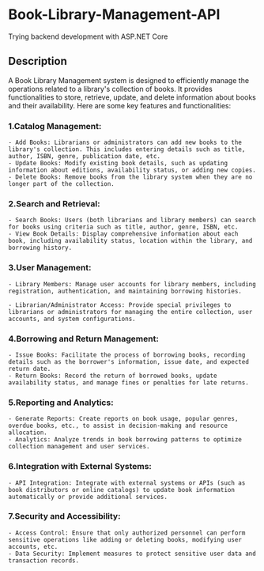 # Book-Library-Management-API
Trying backend development with ASP.NET Core

## Description
A Book Library Management system is designed to efficiently manage the operations related to a library's collection of books. It provides functionalities to store, retrieve, update, and delete information about books and their availability. Here are some key features and functionalities:

### 1.Catalog Management: 

    - Add Books: Librarians or administrators can add new books to the library's collection. This includes entering details such as title, author, ISBN, genre, publication date, etc.
    - Update Books: Modify existing book details, such as updating information about editions, availability status, or adding new copies.
    - Delete Books: Remove books from the library system when they are no longer part of the collection.

### 2.Search and Retrieval:

    - Search Books: Users (both librarians and library members) can search for books using criteria such as title, author, genre, ISBN, etc.
    - View Book Details: Display comprehensive information about each book, including availability status, location within the library, and borrowing history.

### 3.User Management:

    - Library Members: Manage user accounts for library members, including registration, authentication, and maintaining borrowing histories.
    
    - Librarian/Administrator Access: Provide special privileges to librarians or administrators for managing the entire collection, user accounts, and system configurations.

### 4.Borrowing and Return Management:
    - Issue Books: Facilitate the process of borrowing books, recording details such as the borrower's information, issue date, and expected return date.
    - Return Books: Record the return of borrowed books, update availability status, and manage fines or penalties for late returns.

### 5.Reporting and Analytics:
    - Generate Reports: Create reports on book usage, popular genres, overdue books, etc., to assist in decision-making and resource allocation.
    - Analytics: Analyze trends in book borrowing patterns to optimize collection management and user services.

### 6.Integration with External Systems:
    - API Integration: Integrate with external systems or APIs (such as book distributors or online catalogs) to update book information automatically or provide additional services.

### 7.Security and Accessibility:
    - Access Control: Ensure that only authorized personnel can perform sensitive operations like adding or deleting books, modifying user accounts, etc.
    - Data Security: Implement measures to protect sensitive user data and transaction records.
